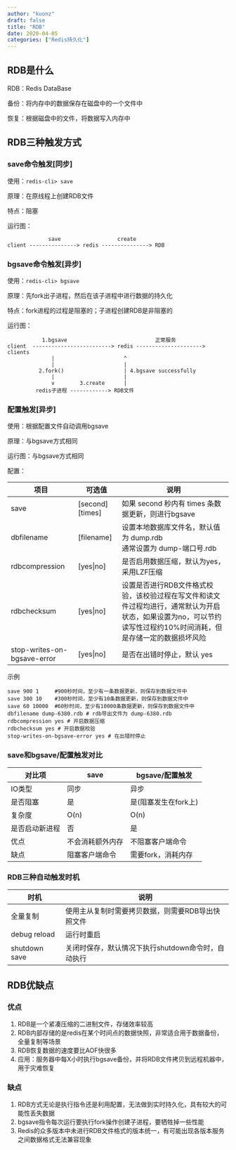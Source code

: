 ```yaml
---
author: "kuonz"
draft: false
title: "RDB"
date: 2020-04-05
categories: ["Redis持久化"]
---
```

  
## RDB是什么

RDB：Redis DataBase

备份：将内存中的数据保存在磁盘中的一个文件中

恢复：根据磁盘中的文件，将数据写入内存中



## RDB三种触发方式

### save命令触发[同步]

使用：`redis-cli> save`

原理：在原线程上创建RDB文件

特点：阻塞

运行图：

```
             save                  create 
client ---------------> redis ---------------> RDB
```

### bgsave命令触发[异步]

使用：`redis-cli> bgsave`

原理：先fork出子进程，然后在该子进程中进行数据的持久化

特点：fork进程的过程是阻塞的；子进程创建RDB是非阻塞的

运行图：

```
           1.bgsave                            正常服务
client  -------------------------> redis ---------------------> clients
              |                      ^  
              |                      |
          2.fork()                   | 4.bgsave successfully
              |                      | 
              v        3.create      |
         redis子进程 ------------> RDB文件
```

### 配置触发[异步]

使用：根据配置文件自动调用bgsave

原理：与bgsave方式相同

运行图：与bgsave方式相同

配置：

| 项目                        | 可选值           | 说明                                                         |
| --------------------------- | ---------------- | ------------------------------------------------------------ |
| save                        | [second] [times] | 如果 second 秒内有 times 条数据更新，则进行bgsave            |
| dbfilename                  | [filename]       | 设置本地数据库文件名，默认值为 dump.rdb<br />通常设置为 dump-端口号.rdb |
| rdbcompression              | [yes\|no]        | 是否启用数据压缩，默认为yes，采用LZF压缩                     |
| rdbchecksum                 | [yes\|no]        | 设置是否进行RDB文件格式校验，该校验过程在写文件和读文件过程均进行，通常默认为开启状态，如果设置为no，可以节约读写性过程约10%时间消耗，但是存储一定的数据损坏风险 |
| stop-writes-on-bgsave-error | [yes\|no]        | 是否在出错时停止，默认 yes                                   |

示例

```shell
save 900 1     #900秒时间，至少有一条数据更新，则保存到数据文件中
save 300 10    #300秒时间，至少有10条数据更新，则保存到数据文件中
save 60 10000  #60秒时间，至少有10000条数据更新，则保存到数据文件中
dbfilename dump-6380.rdb # rdb导出文件为 dump-6380.rdb
rdbcompression yes # 开启数据压缩
rdbchecksum yes # 开启数据校验
stop-writes-on-bgsave-error yes # 在出错时停止
```

### save和bgsave/配置触发对比

| 对比项         | save             | bgsave/配置触发      |
| -------------- | ---------------- | -------------------- |
| IO类型         | 同步             | 异步                 |
| 是否阻塞       | 是               | 是(阻塞发生在fork上) |
| 复杂度         | O(n)             | O(n)                 |
| 是否启动新进程 | 否               | 是                   |
| 优点           | 不会消耗额外内存 | 不阻塞客户端命令     |
| 缺点           | 阻塞客户端命令   | 需要fork，消耗内存   |

### RDB三种自动触发时机

| 时机          | 说明                                               |
| ------------- | -------------------------------------------------- |
| 全量复制      | 使用主从复制时需要拷贝数据，则需要RDB导出快照文件  |
| debug reload  | 运行时重启                                         |
| shutdown save | 关闭时保存，默认情况下执行shutdown命令时，自动执行 |





## RDB优缺点

### 优点

1. RDB是一个紧凑压缩的二进制文件，存储效率较高
2. RDB内部存储的是redis在某个时间点的数据快照，非常适合用于数据备份，全量复制等场景
3. RDB恢复数据的速度要比AOF快很多
4. 应用：服务器中每X小时执行bgsave备份，并将RDB文件拷贝到远程机器中，用于灾难恢复

### 缺点

1. RDB方式无论是执行指令还是利用配置，无法做到实时持久化，具有较大的可能性丢失数据
2. bgsave指令每次运行要执行fork操作创建子进程，要牺牲掉一些性能
3. Redis的众多版本中未进行RDB文件格式的版本统一，有可能出现各版本服务之间数据格式无法兼容现象

